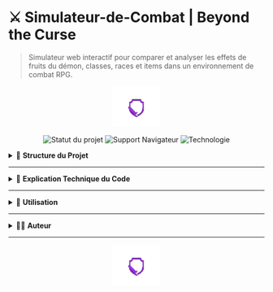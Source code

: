 
# ⚔️ Simulateur-de-Combat | Beyond the Curse
  



> Simulateur web interactif pour comparer et analyser les effets de fruits du démon, classes, races et items dans un environnement de combat RPG.

<!-- SVG animation pour style dynamique -->
<p align="center">
  <img src="./battle.gif" alt="Sword animation" height="80"/>
</p>

<div align="center">

  ![Statut du projet](https://img.shields.io/badge/Statut-En%20développement-orange)
  ![Support Navigateur](https://img.shields.io/badge/Navigateur-Tous-green)
  ![Technologie](https://img.shields.io/badge/HTML%2FJS-Bootstrap%205-blue)

</div>

<details>
<summary>📁 <strong>Structure du Projet</strong></summary>

```bash
assets/
  ├── audio/           # Sons intégrés
  ├── css/             # Fichier style.css avec Bootstrap
  ├── img/             # Logos et illustrations
  └── js/              # stats.js - logique principale

index.html             # Interface utilisateur principale
```
</details>

---

<details>
<summary>🧠 <strong>Explication Technique du Code</strong></summary>

### `index.html`
- Gère toute l'interface : boutons de navigation, formulaires de sélection (FDD, race, classe), affichage des stats et résultats.
- Utilise Bootstrap pour la mise en page responsive.
- Utilise un système d’onglets dynamiques (chaque bouton affiche une section différente du simulateur).

### `stats.js`
- Contient la **base de données locale JSON** : `fruits`, `races`, `classes`, `paliers`, `historique`.
- Toute donnée est stockée dans `localStorage`.
- Fonctions principales :
  - `Database.init()` : initialise les données.
  - `Database.save()` : enregistre les données localement.
  - `Database.getX()` / `updateX()` / `addX()` / `deleteX()` : gestion complète des entités.
  - `calculateGlobalStats()` : additionne les stats FDD + race + classe.
  - `updatePlayerStats()` : met à jour dynamiquement les champs de combat.
  - `combatBtn.addEventListener` : calcule les résultats du combat, détermine le vainqueur et enregistre dans l’historique.

### Combat & Calculs
| Élément | Description |
|--------|-------------|
| Dégâts/min | Somme des dégâts de classe + race + fruit |
| Réduction | 60% des dégâts sont considérés effectifs |
| Heal/min | Réduit les dégâts adverses |
| TTK (Time To Kill) | PV de l'adversaire / Dégâts nets |
| Historique | Chaque combat est stocké en JSON |

</details>

---

<details>
<summary>🧪 <strong>Utilisation</strong></summary>

### Prérequis

- [Tailscale](https://tailscale.com/download)
- Navigateur Web

### Lancer le projet

1. Connectez-vous via **Tailscale**.
2. Connecter vous au serveur [srv-btc](https://login.tailscale.com/admin/invite/cU795bUdjYM6j5YFEaYd11)
3. Accédez à l'URL fournie (ex: `http://100.x.x.x:xxxx`).
4. Aucun build, aucune commande.

</details>

---

<details>
<summary>👨‍💻 <strong>Auteur</strong></summary>

- Projet dirigé par ```insupp0rtable```
- Projet conçu par ```_ImDarling_```

</details>

---

<!-- SVG animation pour style dynamique -->
<p align="center">
  <img src="./battle.gif" alt="Sword animation" height="80"/>
</p>

